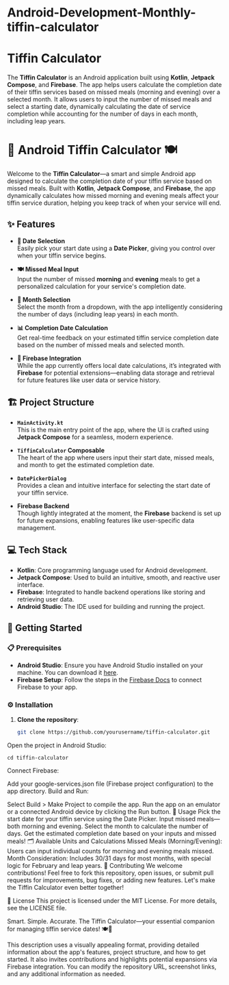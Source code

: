 # Android-Development-Monthly-tiffin-calculator
# Tiffin Calculator

The **Tiffin Calculator** is an Android application built using **Kotlin**, **Jetpack Compose**, and **Firebase**. The app helps users calculate the completion date of their tiffin services based on missed meals (morning and evening) over a selected month. It allows users to input the number of missed meals and select a starting date, dynamically calculating the date of service completion while accounting for the number of days in each month, including leap years.
# 📅 Android Tiffin Calculator 🍽️

Welcome to the **Tiffin Calculator**—a smart and simple Android app designed to calculate the completion date of your tiffin service based on missed meals. Built with **Kotlin**, **Jetpack Compose**, and **Firebase**, the app dynamically calculates how missed morning and evening meals affect your tiffin service duration, helping you keep track of when your service will end.

## ✨ Features

- **📅 Date Selection**  
  Easily pick your start date using a **Date Picker**, giving you control over when your tiffin service begins.

- **🍽️ Missed Meal Input**  
  Input the number of missed **morning** and **evening** meals to get a personalized calculation for your service's completion date.

- **📆 Month Selection**  
  Select the month from a dropdown, with the app intelligently considering the number of days (including leap years) in each month.

- **📊 Completion Date Calculation**  
  Get real-time feedback on your estimated tiffin service completion date based on the number of missed meals and selected month.

- **💾 Firebase Integration**  
  While the app currently offers local date calculations, it’s integrated with **Firebase** for potential extensions—enabling data storage and retrieval for future features like user data or service history.

## 🏗️ Project Structure

- **`MainActivity.kt`**  
  This is the main entry point of the app, where the UI is crafted using **Jetpack Compose** for a seamless, modern experience.

- **`TiffinCalculator` Composable**  
  The heart of the app where users input their start date, missed meals, and month to get the estimated completion date.

- **`DatePickerDialog`**  
  Provides a clean and intuitive interface for selecting the start date of your tiffin service.

- **Firebase Backend**  
  Though lightly integrated at the moment, the **Firebase** backend is set up for future expansions, enabling features like user-specific data management.

## 💻 Tech Stack

- **Kotlin**: Core programming language used for Android development.
- **Jetpack Compose**: Used to build an intuitive, smooth, and reactive user interface.
- **Firebase**: Integrated to handle backend operations like storing and retrieving user data.
- **Android Studio**: The IDE used for building and running the project.

## 🚀 Getting Started

### 📋 Prerequisites

- **Android Studio**: Ensure you have Android Studio installed on your machine. You can download it [here](https://developer.android.com/studio).
- **Firebase Setup**: Follow the steps in the [Firebase Docs](https://firebase.google.com/docs/android/setup) to connect Firebase to your app.

### ⚙️ Installation

1. **Clone the repository**:
   ```bash
   git clone https://github.com/yourusername/tiffin-calculator.git

Open the project in Android Studio:
````
cd tiffin-calculator

`````
Connect Firebase:

Add your google-services.json file (Firebase project configuration) to the app directory.
Build and Run:

Select Build > Make Project to compile the app.
Run the app on an emulator or a connected Android device by clicking the Run button.
📲 Usage
Pick the start date for your tiffin service using the Date Picker.
Input missed meals—both morning and evening.
Select the month to calculate the number of days.
Get the estimated completion date based on your inputs and missed meals!
🗂️ Available Units and Calculations
Missed Meals (Morning/Evening): Users can input individual counts for morning and evening meals missed.
Month Consideration: Includes 30/31 days for most months, with special logic for February and leap years.
🤝 Contributing
We welcome contributions! Feel free to fork this repository, open issues, or submit pull requests for improvements, bug fixes, or adding new features. Let's make the Tiffin Calculator even better together!

📜 License
This project is licensed under the MIT License. For more details, see the LICENSE file.

Smart. Simple. Accurate.
The Tiffin Calculator—your essential companion for managing tiffin service dates! 🍽️📅

This description uses a visually appealing format, providing detailed information about the app's features, project structure, and how to get started. It also invites contributions and highlights potential expansions via Firebase integration. You can modify the repository URL, screenshot links, and any additional information as needed.
